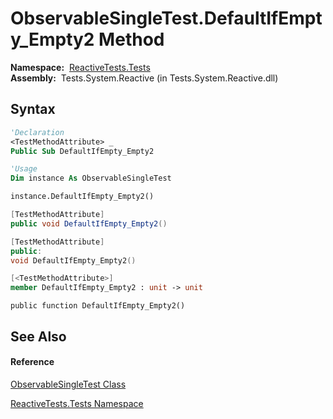 # ObservableSingleTest.DefaultIfEmpty\_Empty2 Method

**Namespace:**  [ReactiveTests.Tests](ReactiveTests.Tests\ReactiveTests.Tests.md)  
**Assembly:**  Tests.System.Reactive (in Tests.System.Reactive.dll)

## Syntax

```vb
'Declaration
<TestMethodAttribute> _
Public Sub DefaultIfEmpty_Empty2
```

```vb
'Usage
Dim instance As ObservableSingleTest

instance.DefaultIfEmpty_Empty2()
```

```csharp
[TestMethodAttribute]
public void DefaultIfEmpty_Empty2()
```

```c++
[TestMethodAttribute]
public:
void DefaultIfEmpty_Empty2()
```

```fsharp
[<TestMethodAttribute>]
member DefaultIfEmpty_Empty2 : unit -> unit 
```

```jscript
public function DefaultIfEmpty_Empty2()
```

## See Also

#### Reference

[ObservableSingleTest Class](ObservableSingleTest\ObservableSingleTest.md)

[ReactiveTests.Tests Namespace](ReactiveTests.Tests\ReactiveTests.Tests.md)




